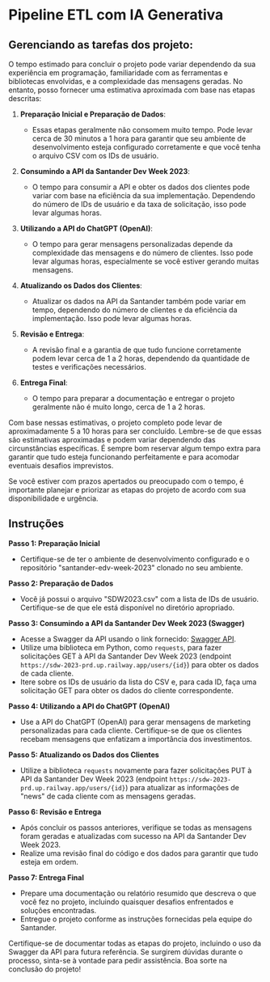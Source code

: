 # Pipeline ETL com IA Generativa

## Gerenciando as tarefas dos projeto:
O tempo estimado para concluir o projeto pode variar dependendo da sua experiência em programação, familiaridade com as ferramentas e bibliotecas envolvidas, e a complexidade das mensagens geradas. No entanto, posso fornecer uma estimativa aproximada com base nas etapas descritas:

1. **Preparação Inicial e Preparação de Dados**:
   - Essas etapas geralmente não consomem muito tempo. Pode levar cerca de 30 minutos a 1 hora para garantir que seu ambiente de desenvolvimento esteja configurado corretamente e que você tenha o arquivo CSV com os IDs de usuário.

2. **Consumindo a API da Santander Dev Week 2023**:
   - O tempo para consumir a API e obter os dados dos clientes pode variar com base na eficiência da sua implementação. Dependendo do número de IDs de usuário e da taxa de solicitação, isso pode levar algumas horas.

3. **Utilizando a API do ChatGPT (OpenAI)**:
   - O tempo para gerar mensagens personalizadas depende da complexidade das mensagens e do número de clientes. Isso pode levar algumas horas, especialmente se você estiver gerando muitas mensagens.

4. **Atualizando os Dados dos Clientes**:
   - Atualizar os dados na API da Santander também pode variar em tempo, dependendo do número de clientes e da eficiência da implementação. Isso pode levar algumas horas.

5. **Revisão e Entrega**:
   - A revisão final e a garantia de que tudo funcione corretamente podem levar cerca de 1 a 2 horas, dependendo da quantidade de testes e verificações necessários.

6. **Entrega Final**:
   - O tempo para preparar a documentação e entregar o projeto geralmente não é muito longo, cerca de 1 a 2 horas.

Com base nessas estimativas, o projeto completo pode levar de aproximadamente 5 a 10 horas para ser concluído. Lembre-se de que essas são estimativas aproximadas e podem variar dependendo das circunstâncias específicas. É sempre bom reservar algum tempo extra para garantir que tudo esteja funcionando perfeitamente e para acomodar eventuais desafios imprevistos.

Se você estiver com prazos apertados ou preocupado com o tempo, é importante planejar e priorizar as etapas do projeto de acordo com sua disponibilidade e urgência.

## Instruções 
**Passo 1: Preparação Inicial**

- Certifique-se de ter o ambiente de desenvolvimento configurado e o repositório "santander-edv-week-2023" clonado no seu ambiente.

**Passo 2: Preparação de Dados**

- Você já possui o arquivo "SDW2023.csv" com a lista de IDs de usuário. Certifique-se de que ele está disponível no diretório apropriado.

**Passo 3: Consumindo a API da Santander Dev Week 2023 (Swagger)**

- Acesse a Swagger da API usando o link fornecido: [Swagger API](https://sdw-2023-prd.up.railway.app/swagger-ui.html).
- Utilize uma biblioteca em Python, como `requests`, para fazer solicitações GET à API da Santander Dev Week 2023 (endpoint `https://sdw-2023-prd.up.railway.app/users/{id}`) para obter os dados de cada cliente.
- Itere sobre os IDs de usuário da lista do CSV e, para cada ID, faça uma solicitação GET para obter os dados do cliente correspondente.

**Passo 4: Utilizando a API do ChatGPT (OpenAI)**

- Use a API do ChatGPT (OpenAI) para gerar mensagens de marketing personalizadas para cada cliente. Certifique-se de que os clientes recebam mensagens que enfatizam a importância dos investimentos.

**Passo 5: Atualizando os Dados dos Clientes**

- Utilize a biblioteca `requests` novamente para fazer solicitações PUT à API da Santander Dev Week 2023 (endpoint `https://sdw-2023-prd.up.railway.app/users/{id}`) para atualizar as informações de "news" de cada cliente com as mensagens geradas.

**Passo 6: Revisão e Entrega**

- Após concluir os passos anteriores, verifique se todas as mensagens foram geradas e atualizadas com sucesso na API da Santander Dev Week 2023.
- Realize uma revisão final do código e dos dados para garantir que tudo esteja em ordem.

**Passo 7: Entrega Final**

- Prepare uma documentação ou relatório resumido que descreva o que você fez no projeto, incluindo quaisquer desafios enfrentados e soluções encontradas.
- Entregue o projeto conforme as instruções fornecidas pela equipe do Santander.

Certifique-se de documentar todas as etapas do projeto, incluindo o uso da Swagger da API para futura referência. Se surgirem dúvidas durante o processo, sinta-se à vontade para pedir assistência. Boa sorte na conclusão do projeto!
